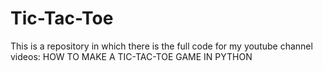 # Tic-Tac-Toe
This is a repository in which there is the full code for my youtube channel videos: HOW TO MAKE A TIC-TAC-TOE GAME IN PYTHON
